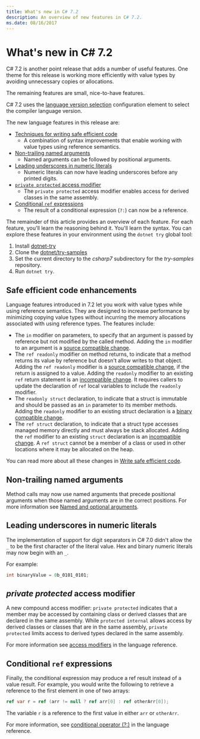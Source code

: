```yaml
---
title: What's new in C# 7.2
description: An overview of new features in C# 7.2.
ms.date: 08/16/2017
---
```


# What's new in C# 7.2

C# 7.2 is another point release that adds a number of useful features.
One theme for this release is working more efficiently with value types by
avoiding unnecessary copies or allocations.

The remaining features are small, nice-to-have features.

C# 7.2 uses the [language version selection](../language-reference/configure-language-version.md)
configuration element to select the compiler language version.

The new language features in this release are:

* [Techniques for writing safe efficient code](#safe-efficient-code-enhancements)
  - A combination of syntax improvements that enable working with value types using reference semantics.
* [Non-trailing named arguments](#non-trailing-named-arguments)
  - Named arguments can be followed by positional arguments.
* [Leading underscores in numeric literals](#leading-underscores-in-numeric-literals)
  - Numeric literals can now have leading underscores before any printed digits.
* [`private protected` access modifier](#private-protected-access-modifier)
  - The `private protected` access modifier enables access for derived classes in the same assembly.
* [Conditional `ref` expressions](#conditional-ref-expressions)
  - The result of a conditional expression (`?:`) can now be a reference.

The remainder of this article provides an overview of each feature. For each feature,
you'll learn the reasoning behind it. You'll learn the syntax. You can explore these features in your environment using the `dotnet try` global tool:

1. Install [dotnet-try](https://github.com/dotnet/try/blob/master/README.md#setup)
1. Clone the [dotnet/try-samples](https://github.com/dotnet/try-samples)
1. Set the current directory to the *csharp7* subdirectory for the *try-samples* repository.
1. Run `dotnet try`.

## Safe efficient code enhancements

Language features introduced in 7.2 let you work with value types
while using reference semantics. They
are designed to increase performance by minimizing copying value types without
incurring the memory allocations associated with using reference types. The
features include:

- The `in` modifier on parameters, to specify that an argument is passed by reference but not modified by the called method. Adding the `in` modifier to an argument is a [source compatible change](version-update-considerations.md#source-compatible-changes).
- The `ref readonly` modifier on method returns, to indicate that a method returns its value by reference but doesn't allow writes to that object. Adding the `ref readonly` modifier is a [source compatible change](version-update-considerations.md#source-compatible-changes), if the return is assigned to a value. Adding the `readonly` modifier to an existing `ref` return statement is an [incompatible change](version-update-considerations.md#incompatible-changes). It requires callers to update the declaration of `ref` local variables to include the `readonly` modifier.
- The `readonly struct` declaration, to indicate that a struct is immutable and should be passed as an `in` parameter to its member methods. Adding the `readonly` modifier to an existing struct declaration is a [binary compatible change](version-update-considerations.md#binary-compatible-changes).
- The `ref struct` declaration, to indicate that a struct type accesses managed memory directly and must always be stack allocated. Adding the `ref` modifier to an existing `struct` declaration is an [incompatible change](version-update-considerations.md#incompatible-changes). A `ref struct` cannot be a member of a class or used in other locations where it may be allocated on the heap.

You can read more about all these changes in [Write safe efficient code](../write-safe-efficient-code.md).

## Non-trailing named arguments

Method calls may now use named arguments that precede positional arguments when those
named arguments are in the correct positions. For more information see
[Named and optional arguments](../programming-guide/classes-and-structs/named-and-optional-arguments.md).

## Leading underscores in numeric literals

The implementation of support for digit separators in C# 7.0
didn't allow the `_` to be the first character of the literal value. Hex
and binary numeric literals may now begin with an `_`.

For example:

```csharp
int binaryValue = 0b_0101_0101;
```

## _private protected_ access modifier

A new compound access modifier: `private protected` indicates that a member may be
accessed by containing class or derived classes that are declared in the same assembly. While `protected internal`
allows access by derived classes or classes that are in the same assembly, `private protected`
limits access to derived types declared in the same assembly.

For more information see [access modifiers](../language-reference/keywords/access-modifiers.md) in the language reference.

## Conditional `ref` expressions

Finally, the conditional expression may produce a ref result instead of a value result. For example, you would write the following to retrieve a reference to the first element in one of two arrays:

```csharp
ref var r = ref (arr != null ? ref arr[0] : ref otherArr[0]);
```

The variable `r` is a reference to the first value in either `arr` or `otherArr`.

For more information, see [conditional operator (?:)](../language-reference/operators/conditional-operator.md) in the language reference.

